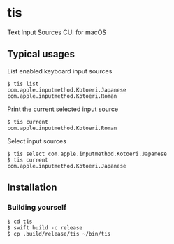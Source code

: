# tis

Text Input Sources CUI for macOS

## Typical usages

List enabled keyboard input sources

```
$ tis list
com.apple.inputmethod.Kotoeri.Japanese
com.apple.inputmethod.Kotoeri.Roman
```

Print the current selected input source

```
$ tis current
com.apple.inputmethod.Kotoeri.Roman
```

Select input sources

```
$ tis select com.apple.inputmethod.Kotoeri.Japanese
$ tis current
com.apple.inputmethod.Kotoeri.Japanese
```

## Installation

### Building yourself

```
$ cd tis
$ swift build -c release
$ cp .build/release/tis ~/bin/tis
```
